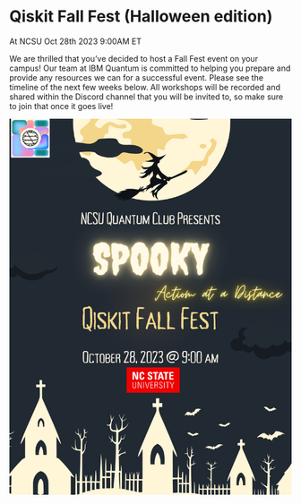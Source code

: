 # Qiskit Fall Fest (Halloween edition)
At NCSU Oct 28th 2023 9:00AM ET

We are thrilled that you’ve decided to host a Fall Fest event on your campus! Our team at IBM Quantum is committed to helping you prepare and provide any resources we can for a successful event. Please see the timeline of the next few weeks below. All workshops will be recorded and shared within the Discord channel that you will be invited to, so make sure to join that once it goes live!

![Qiskit Fall Fest poster](QiskitFallFestPoster.png)

